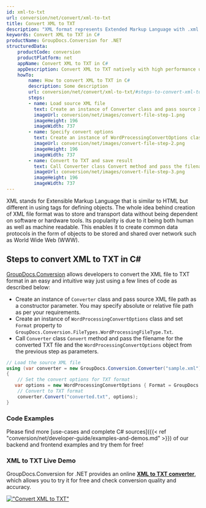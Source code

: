 ```yaml
---
id: xml-to-txt
url: conversion/net/convert/xml-to-txt
title: Convert XML to TXT
description: "XML format represents Extended Markup Language with .xml extension. Learn how to convert XML to TXT file programmatically in C# language using GroupDocs.Conversion for .NET library."
keywords: Convert XML to TXT in C#
productName: GroupDocs.Conversion for .NET
structuredData:
    productCode: conversion
    productPlatform: net
    appName: Convert XML to TXT in C#
    appDescription: Convert XML to TXT natively with high performance using C# language and server side GroupDocs.Conversion for .NET APIs, without the use of any software like Microsoft or Open Office.
    howTo:
        name: How to convert XML to TXT in C# 
        description: Some description
        url: conversion/net/convert/xml-to-txt/#steps-to-convert-xml-to-txt-in-c
        steps:
        - name: Load source XML file 
          text: Create an instance of Converter class and pass source XML file path as a constructor parameter. You may specify absolute or relative file path as per your requirements. 
          imageUrl: conversion/net/images/convert-file-step-1.png
          imageHeight: 196
          imageWidth: 737
        - name: Specify convert options 
          text: Create an instance of WordProcessingConvertOptions class.
          imageUrl: conversion/net/images/convert-file-step-2.png
          imageHeight: 196
          imageWidth: 737
        - name: Convert to TXT and save result 
          text: Call Converter class Convert method and pass the filename for the converted HTML file and the WordProcessingConvertOptions object from the previous step as parameters.
          imageUrl: conversion/net/images/convert-file-step-3.png
          imageHeight: 196
          imageWidth: 737
---
```


XML stands for Extensible Markup Language that is similar to HTML but different in using tags for defining objects. The whole idea behind creation of XML file format was to store and transport data without being dependent on software or hardware tools. Its popularity is due to it being both human as well as machine readable. This enables it to create common data protocols in the form of objects to be stored and shared over network such as World Wide Web (WWW).

## Steps to convert XML to TXT in C#

[GroupDocs.Conversion](https://products.groupdocs.com/conversion/net) allows developers to convert the XML file to TXT format in an easy and intuitive way just using a few lines of code as described below:

* Create an instance of `Converter` class and pass source XML file path as a constructor parameter. You may specify absolute or relative file path as per your requirements. 
* Create an instance of `WordProcessingConvertOptions` class and set `Format` property to `GroupDocs.Conversion.FileTypes.WordProcessingFileType.Txt`.
* Call `Converter` class `Convert` method and pass the filename for the converted TXT file and the `WordProcessingConvertOptions` object from the previous step as parameters.

```csharp
// Load the source XML file
using (var converter = new GroupDocs.Conversion.Converter("sample.xml"))
{
    // Set the convert options for TXT format
   var options = new WordProcessingConvertOptions { Format = GroupDocs.Conversion.FileTypes.WordProcessingFileType.Txt };
    // Convert to TXT format
    converter.Convert("converted.txt", options);
}
```

### Code Examples

Please find more [use-cases and complete C# sources]({{< ref "conversion/net/developer-guide/examples-and-demos.md" >}}) of our backend and frontend examples and try them for free!

### XML to TXT Live Demo

GroupDocs.Conversion for .NET provides an online [**XML to TXT converter**](https://products.groupdocs.app/conversion/xml-to-txt), which allows you to try it for free and check conversion quality and accuracy.

[!["Convert XML to TXT"](conversion/net/images/convert-to-txt/convert-xml-to-txt.png)](https://products.groupdocs.app/conversion/xml-to-txt)